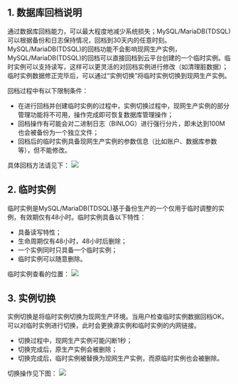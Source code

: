 ## 1. 数据库回档说明

通过数据库回档能力，可以最大程度地减少系统损失；MySQL/MariaDB(TDSQL)可以根据备份和日志保持情况，回档到30天内的任意时刻。
MySQL/MariaDB(TDSQL)的回档功能不会影响现网生产实例，MySQL/MariaDB(TDSQL)的回档可以直接回档到云平台创建的一个临时实例。临时实例可以支持读写，这样可以更灵活的对回档实例进行修改（如清理脏数据）；临时实例数据修正完毕后，可以通过“实例切换”将临时实例切换到现网生产实例。

回档过程中有以下限制条件：

- 在进行回档并创建临时实例的过程中，实例切换过程中，现网生产实例的部分管理功能将不可用，操作完成即可恢复数据库管理操作；
- 回档操作有可能会对二进制日志（BINLOG）进行强行分片，即未达到100M 也会被备份为一个独立文件；
- 回档后的临时实例具备现网生产实例的参数信息（比如账户、数据库参数等），但不能修改。

具体回档方法请见下：
![](https://mccdn.qcloud.com/img568a30325032f.jpg)

## 2. 临时实例
临时实例是MySQL/MariaDB(TDSQL)基于备份生产的一个仅用于临时调整的实例，有效期仅有48小时。临时实例具备以下特性：

- 具备读写特性；
- 生命周期仅有48小时，48小时后删除；
-  一个实例同时只具备一个临时实例；
- 临时实例可以随意删除。

临时实例查看的位置：
![](https://mccdn.qcloud.com/img568a306e4cc5a.png)

## 3. 实例切换
实例切换是将临时实例切换为现网生产环境。当用户检查临时实例数据回档OK，可以对临时实例进行切换，此时会更换源实例和临时实例的内网链接。

- 切换过程中，现网生产实例可能闪断1秒；
- 切换完成后，原生产实例会被删除；
- 切换完成后，临时实例被替换为现网生产实例，而原临时实例也会被删除。 

切换操作见下图：
![](https://mccdn.qcloud.com/img568a30aea645a.jpg)
